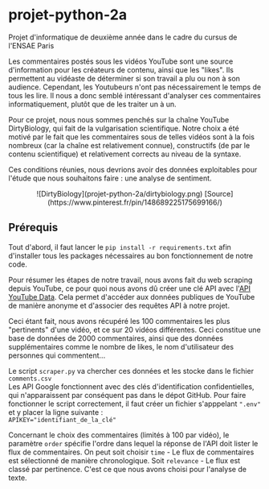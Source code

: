 # projet-python-2a
Projet d'informatique de deuxième année dans le cadre du cursus de l'ENSAE Paris  

Les commentaires postés sous les vidéos YouTube sont une source d'information pour les créateurs de contenu, ainsi que les "likes". Ils permettent au vidéaste de déterminer si son travail a plu ou non à son audience. Cependant, les Youtubeurs n'ont pas nécessairement le temps de tous les lire. Il nous a donc semblé intéressant d'analyser ces commentaires informatiquement, plutôt que de les traiter un à un.

Pour ce projet, nous nous sommes penchés sur la chaîne YouTube DirtyBiology, qui fait de la vulgarisation scientifique. Notre choix a été motivé par le fait que les commentaires sous de telles vidéos sont à la fois nombreux (car la chaîne est relativement connue), constructifs (de par le contenu scientifique) et relativement corrects au niveau de la syntaxe.

Ces conditions réunies, nous devrions avoir des données exploitables pour l'étude que nous souhaitons faire : une analyse de sentiment.

<center>
![DirtyBiology](projet-python-2a/dirtybiology.png)
[Source](https://www.pinterest.fr/pin/148689225175699166/)
</center>

## Prérequis
Tout d'abord, il faut lancer le `pip install -r requirements.txt` afin d'installer tous les packages nécessaires au bon fonctionnement de notre code. 

Pour résumer les étapes de notre travail, nous avons fait du web scraping depuis YouTube, ce pour quoi nous avons dû créer une clé API avec l'[API YouTube Data](https://developers.google.com/youtube/v3). Cela permet d'accéder aux données publiques de YouTube de manière anonyme et d'associer des requêtes API à notre projet. 

Ceci étant fait, nous avons récupéré les 100 commentaires les plus "pertinents" d'une vidéo, et ce sur 20 vidéos différentes. Ceci constitue une base de données de 2000 commentaires, ainsi que des données supplémentaires comme le nombre de likes, le nom d'utilisateur des personnes qui commentent...


Le script `scraper.py` va chercher ces données et les stocke dans le fichier `comments.csv`  
Les API Google fonctionnent avec des clés d'identification confidentielles, qui n'apparaissent par conséquent pas dans le dépot GitHub. Pour faire fonctionner le script correctement, il faut créer un fichier s'apppelant `".env"` et y placer la ligne suivante :  
`APIKEY="identifiant_de_la_clé"`

Concernant le choix des commentaires (limités à 100 par vidéo), le paramètre `order` spécifie l'ordre dans lequel la réponse de l'API doit lister le flux de commentaires. On peut soit choisir `time` - Le flux de commentaires est sélectionné de manière chronologique. Soit `relevance` - Le flux est classé par pertinence.
C'est ce que nous avons choisi pour l'analyse de texte.

